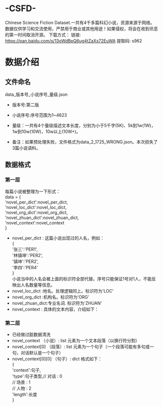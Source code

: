 
# -CSFD-
Chinese Science Fiction Dataset.一共有4千多篇科幻小说，资源来源于网络。数据仅供学习和交流使用，严禁用于商业或其他用途！如果侵权，将会在收到讯息的第一时间取消开源。
下载方式：
链接: https://pan.baidu.com/s/13oWdBpQ6ug4tZaXs72EuWA 提取码: s962 
# 数据介绍
## 文件命名

data_版本号_小说序号_量级.json

- 版本号:第二版
- 小说序号:序号范围为1~4623
- 量级：一共有4个量级描述文本长度，分别为小于5千字(5K)、5k到1w(1W)，1w到10w(10W)，10w以上(10W+)。

- 备注：如果预处理失败，文件格式为data_2_1725_WRONG.json。本次损失了3篇小说语料。

## 数据格式

### 第一层
每篇小说被整理为一下形式：  
data = {  
          'novel_per_dict':novel_per_dict,  
          'novel_loc_dict':novel_loc_dict,  
          'novel_org_dict':novel_org_dict,  
          'novel_zhuan_dict':novel_zhuan_dict,  
          'novel_context':novel_context  
      }  

- novel_per_dict : 这篇小说出现过的人名，例如：  
  {  
    '张三':'PER1',  
    '林镇坤':'PER2',  
    '镇坤':'PER2',  
    '李四':'PER4'  
  }  
  小说当中的人名会被上面的标识符全部代替。序号只能保证1号对1人，不能反映出人名数量等信息。
- novel_loc_dict :地名。处理逻辑同上。标识符为'LOC'
- novel_org_dict :机构名。标识符为'ORG'
- novel_zhuan_dict:专业名词. 标识符为'ZHUAN'
- novel_context : 具体的文本内容，介绍如下：

### 第二层
- 已经做过脏数据清洗
- novel_context （小说）: list 元素为一个文本段落（以换行符分割）
- novel_context[0] （段落）: list 元素为一个句子（一个段落可能有多句或一句，对话默认是一个句子）
- novel_context[0][0] （句子）: dict 格式如下：  
{  
  'context':句子,  
  'type':句子类型,// 对话 : 0  
                 // 场景 : 1  
                 // 人物 : 2  
  'length':长度  
}
